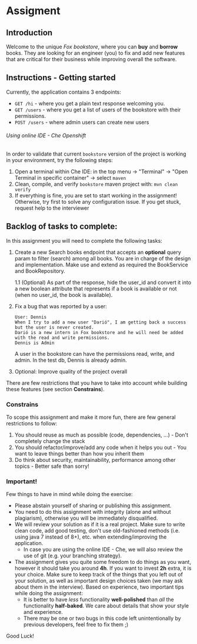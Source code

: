 # Assigment

## Introduction

Welcome to the unique *Fox bookstore*, where you can **buy** and **borrow** books. They are looking for an engineer (you)
to fix and add new features that are critical for their business while improving overall the software.

## Instructions - Getting started
Currently, the application contains 3 endpoints:
- `GET /hi` - where you get a plain text response welcoming you.
- `GET /users` - where you get a list of users of the bookstore with their permissions.
- `POST /users` - where admin users can create new users

###### Using online IDE - Che Openshift
In order to validate that current `bookstore` version of the project is working in your environment, try the following steps:
1. Open a terminal within Che IDE: in the top menu -> "Terminal" -> "Open Terminal in specific container" -> select `maven`
1. Clean, compile, and verify `bookstore` maven project with: `mvn clean verify`
1. If everything is fine, you are set to start working in the assignment!
   Otherwise, try first to solve any configuration issue. If you get stuck, request help to the interviewer

## Backlog of tasks to complete:
In this assignment you will need to complete the following tasks:
1. Create a new Search books endpoint that accepts an **optional** query param to filter (search) among all books.
   You are in charge of the design and implementation.
   Make use and extend as required the BookService and BookRepository. 
   
    1.1 (Optional) As part of the response, hide the user_id and convert it into a new boolean attribute that represents
        if a book is available or not (when no user_id, the book is available).

1. Fix a bug that was reported by a user:
   ```
   User: Dennis
   When I try to add a new user "Darió", I am getting back a success but the user is never created. 
   Darió is a new intern in Fox bookstore and he will need be added with the read and write permissions. 
   Dennis is Admin
   ```
   A user in the bookstore can have the permissions read, write, and admin. In the test db, Dennis is already admin.
   
1. Optional: Improve quality of the project overall

There are few restrictions that you have to take into account while building these features (see section **Constrains**).

### Constrains
To scope this assignment and make it more fun, there are few general restrictions to follow:
1. You should reuse as much as possible (code, dependencies, ...) - Don't completely change the stack
1. You should refactor/improve/add any code when it helps you out - You want to leave things better than how you inherit them 
1. Do think about security, maintainability, performance among other topics - Better safe than sorry!

### Important!
Few things to have in mind while doing the exercise:
- Please abstain yourself of sharing or publishing this assignment. 
- You need to do this assignment with integrity (alone and without plagiarism), otherwise you will be immediately disqualified.
- We will review your solution as if it is a real project. Make sure to write clean code, add good testing, 
  don't use old-fashioned methods (i.e. using java 7 instead of 8+), etc. when extending/improving the application.
  - In case you are using the online IDE - Che, we will also review the use of git (e.g. your branching strategy).
- The assignment gives you quite some freedom to do things as you want, however it should take you around **4h**. If you want to invest **2h** extra, it is your choice. 
  Make sure to keep track of the things that you left out of your solution, as well as important design choices taken (we may ask about them in the interview). 
  Based on experience, two important tips while doing the assignment:
  - It is better to have *less* functionality **well-polished** than *all* the functionality **half-baked**. We care about details that show your style and experience.
  - There may be one or two bugs in this code left unintentionally by previous developers, feel free to fix them ;)

Good Luck!
 